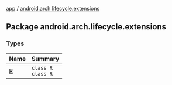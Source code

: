 [app](../index.md) / [android.arch.lifecycle.extensions](./index.md)

## Package android.arch.lifecycle.extensions

### Types

| Name | Summary |
|---|---|
| [R](-r/index.md) | `class R`<br>`class R` |
